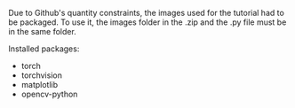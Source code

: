 
Due to Github's quantity constraints, the images used for the tutorial had to be packaged. To use it, the images folder in the .zip and the .py file must be in the same folder.

Installed packages:
 - torch 
 - torchvision 
 - matplotlib
 - opencv-python

